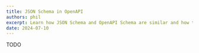 ```yaml
---
title: JSON Schema in OpenAPI
authors: phil
excerpt: Learn how JSON Schema and OpenAPI Schema are similar and how they are different.
date: 2024-07-10
---
```


TODO
